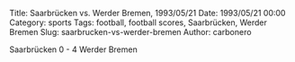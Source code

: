 Title: Saarbrücken vs. Werder Bremen, 1993/05/21
Date: 1993/05/21 00:00
Category: sports
Tags: football, football scores, Saarbrücken, Werder Bremen
Slug: saarbrucken-vs-werder-bremen
Author: carbonero


Saarbrücken 0 - 4 Werder Bremen
